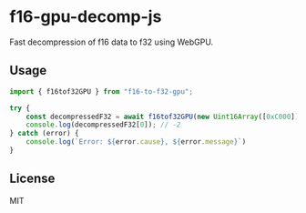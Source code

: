 # f16-gpu-decomp-js

Fast decompression of f16 data to f32 using WebGPU.

## Usage

```JavaScript
import { f16tof32GPU } from "f16-to-f32-gpu";

try {
    const decompressedF32 = await f16tof32GPU(new Uint16Array([0xC000]));
    console.log(decompressedF32[0]); // -2
} catch (error) {
    console.log(`Error: ${error.cause}, ${error.message}`)
}
```

## License

MIT
